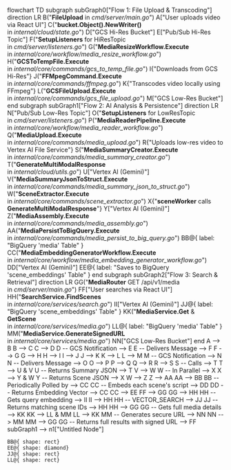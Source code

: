 flowchart TD
 subgraph subGraph0["Flow 1: File Upload & Transcoding"]
    direction LR
        B("<b>FileUpload</b> in <i>cmd/server/main.go</i>")
        A["User uploads video via React UI"]
        C("<b>bucket.Object().NewWriter()</b><br>in <i>internal/cloud/state.go</i>")
        D["GCS Hi-Res Bucket"]
        E["Pub/Sub Hi-Res Topic"]
        F("<b>SetupListeners</b> for HiResTopic<br>in <i>cmd/server/listeners.go</i>")
        G("<b>MediaResizeWorkflow.Execute</b><br>in <i>internal/core/workflow/media_resize_workflow.go</i>")
        H("<b>GCSToTempFile.Execute</b><br>in <i>internal/core/commands/gcs_to_temp_file.go</i>")
        I{"Downloads from GCS Hi-Res"}
        J("<b>FFMpegCommand.Execute</b><br>in <i>internal/core/commands/ffmpeg.go</i>")
        K{"Transcodes video locally using FFmpeg"}
        L("<b>GCSFileUpload.Execute</b><br>in <i>internal/core/commands/gcs_file_upload.go</i>")
        M["GCS Low-Res Bucket"]
  end
 subgraph subGraph1["Flow 2: AI Analysis & Persistence"]
    direction LR
        N["Pub/Sub Low-Res Topic"]
        O("<b>SetupListeners</b> for LowResTopic<br>in <i>cmd/server/listeners.go</i>")
        P("<b>MediaReaderPipeline.Execute</b><br>in <i>internal/core/workflow/media_reader_workflow.go</i>")
        Q("<b>MediaUpload.Execute</b><br>in <i>internal/core/commands/media_upload.go</i>")
        R{"Uploads low-res video to Vertex AI File Service"}
        S("<b>MediaSummaryCreator.Execute</b><br>in <i>internal/core/commands/media_summary_creator.go</i>")
        T("<b>GenerateMultiModalResponse</b><br>in <i>internal/cloud/utils.go</i>")
        U["Vertex AI (Gemini)"]
        V("<b>MediaSummaryJsonToStruct.Execute</b><br>in <i>internal/core/commands/media_summary_json_to_struct.go</i>")
        W("<b>SceneExtractor.Execute</b><br>in <i>internal/core/commands/scene_extractor.go</i>")
        X{"<b>sceneWorker</b> calls <b>GenerateMultiModalResponse</b>"}
        Y["Vertex AI (Gemini)"]
        Z("<b>MediaAssembly.Execute</b><br>in <i>internal/core/commands/media_assembly.go</i>")
        AA("<b>MediaPersistToBigQuery.Execute</b><br>in <i>internal/core/commands/media_persist_to_big_query.go</i>")
        BB@{ label: "BigQuery 'media' Table" }
        CC("<b>MediaEmbeddingGeneratorWorkflow.Execute</b><br>in <i>internal/core/workflow/media_embedding_generator_workflow.go</i>")
        DD["Vertex AI (Gemini)"]
        EE@{ label: "Saves to BigQuery 'scene_embeddings' Table" }
  end
 subgraph subGraph2["Flow 3: Search & Retrieval"]
    direction LR
        GG("<b>MediaRouter</b> GET /api/v1/media<br>in <i>cmd/server/main.go</i>")
        FF["User searches via React UI"]
        HH("<b>SearchService.FindScenes</b><br>in <i>internal/core/services/search.go</i>")
        II["Vertex AI (Gemini)"]
        JJ@{ label: "BigQuery 'scene_embeddings' Table" }
        KK("<b>MediaService.Get</b> &amp; <b>GetScene</b><br>in <i>internal/core/services/media.go</i>")
        LL@{ label: "BigQuery 'media' Table" }
        MM("<b>MediaService.GenerateSignedURL</b><br>in <i>internal/core/services/media.go</i>")
        NN["GCS Low-Res Bucket"]
  end
    A --> B
    B --> C
    C --> D
    D -- GCS Notification --> E
    E -- Delivers Message --> F
    F --> G
    G --> H
    H --> I
    I --> J
    J --> K
    K --> L
    L --> M
    M -- GCS Notification --> N
    N -- Delivers Message --> O
    O --> P
    P --> Q
    Q --> R
    R --> S
    S -- Calls --> T
    T --> U & V
    U -- Returns Summary JSON --> T
    V --> W
    W -- In Parallel --> X
    X --> Y & W
    Y -- Returns Scene JSON --> X
    W --> Z
    Z --> AA
    AA --> BB
    BB -- Periodically Polled by --> CC
    CC -- Embeds each scene's script --> DD
    DD -- Returns Embedding Vector --> CC
    CC --> EE
    FF --> GG
    GG --> HH
    HH -- Gets query embedding --> II
    II --> HH
    HH -- VECTOR_SEARCH --> JJ
    JJ -- Returns matching scene IDs --> HH
    HH --> GG
    GG -- Gets full media details --> KK
    KK --> LL & MM
    LL --> KK
    MM -- Generates secure URL --> NN
    NN --> MM
    MM --> GG
    GG -- Returns full results with signed URL --> FF
    subGraph1 --> n1["Untitled Node"]

    BB@{ shape: rect}
    EE@{ shape: diamond}
    JJ@{ shape: rect}
    LL@{ shape: rect}


